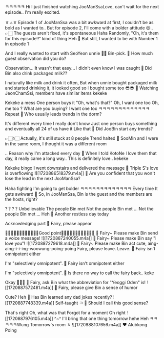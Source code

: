 



ㅋㅋㅋㅋㅋ Hi
I just finished watching JooManSsaLove, can't wait for the next episode.. I'm really excited.

ㅎㅅㅎ
Episode 1 of JooManSsa was a bit awkward at first,
I couldn't be as bold as I wanted to..
But for episode 2, I'll come with a bolder attitude 😉..👉🏻
The guests aren't fixed, it's spontaneous
Haha
Randomly,
"Oh, it's them for this episode!!" kind of thing
Heh
🌊 But still, I wanted to be with Number 1 in episode 1

And I really wanted to start with SeoYeon unnie
🤍🤍
Bin-pick.
🌊 How much guest observation did you do?

Observation...
It wasn't that easy...
I didn't even know I was caught
🌊 Did Bin also drink packaged milk??

I naturally like milk and drink it often,
But when unnie bought packaged milk and started drinking it, it looked good so I bought some too 😎😎
🌊 Watching JeonChamSsi, members have similar items kekeke

Kekeke a mess
One person buys it
"Oh, what's that?"
Oh, I want one too
Oh, me too
? What are you buying?
I want one too
ㅋㅋㅋㅋㅋㅋㅋㅋㅋㅋㅋㅋㅋ
Repeat
🌊 Who usually leads trends in the dorm?

It's different every time
I really don't know
Just one person buys something and eventually all 24 of us have it
Like that
🌊 Did JooBin start any trends?

👉🏻✋🏻
Actually, it's still stuck at 8 people
Trend halted
🌊 SooMin and I were in the same room, I thought it was a different room

.. Reason why I'm attacked every day
🌊 When I told KotoNe I love them that day, it really came a long way.. This is definitely love.. kekeke

Kekeke bingo
I went downstairs and delivered the message
🌊 Triple S's love is overflowing
![[1720886518379.m4a]]
🌊 Are you confident that you won't lose the lead in the next JooManSsa?

Haha fighting
I'm going to get bolder
ㅋㅋㅋㅋㅋㅋㅋㅋㅋㅋㅋㅋㅋ
Every time
It gets awkward
🌊 So, in JooManSsa, Bin is the guest and the members are the hosts, right?

?
?
?
?
Unbelievable
The people Bin met
Not the people Bin met
...
Not the people Bin met
...
Heh
🌊 Another restless day today

Acknowledging part
🌊 Fairy, please appear

🧚🏻‍♀️🧚🏻‍♀️🧚🏻‍♀️🧚🏻‍♀️Good point🧚🏻‍♀️🧚🏻‍♀️🧚🏻‍♀️🧚🏻‍♀️
🌊 Fairy~ Please make Bin send a voice message!
![[1720887240055.m4a]]
🌊 Fairy~ Please make Bin say "I love you"!
![[1720887279618.m4a]]
🌊 Fairy~ Please make Bin act cute, aing-aing-i-i-ing-woowung-poing-poing
Fairy, please leave.
Leave.
🌊 Fairy isn't omnipotent either

I'm "selectively omnipotent".
🌊 Fairy isn't omnipotent either

I'm "selectively omnipotent".
🌊 Is there no way to call the fairy back.. keke

Okay 🧚🏻‍♀️
🌊 Fairy, ask Bin what the abbreviation for "Yeoggi Oden" is!
![[1720887572481.m4a]]
🌊 Fairy, please give Bin a sense of humor

Cute? Heh
🌊 Has Bin learned any dad jokes recently?
![[1720887748339.m4a]]
Self-taught
ㅋ
🌊 Should I call this good sense?

That's right
Oh, what was that
Forgot for a moment
Oh right
![[1720887976105.m4a]]
^~^
I'll bring that one thing tomorrow hehe
Heh
ㅋㅋㅋㅋㅋWung
Tomorrow's room ㅎ
![[1720888107656.m4a]]
❤️
Alubkong
Poing